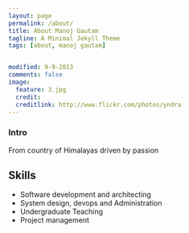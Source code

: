 ```yaml
---
layout: page
permalink: /about/
title: About Manoj Gautam
tagline: A Minimal Jekyll Theme
tags: [about, manoj gautam]


modified: 9-9-2013
comments: false
image:
  feature: 3.jpg
  credit: 
  creditlink: http://www.flickr.com/photos/yndra
---
```


### Intro
From country of Himalayas driven by passion



## Skills 
- Software development and architecting   
- System design, devops and Administration
- Undergraduate Teaching  
- Project management    

